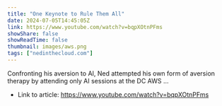 ```yaml
---
title: "One Keynote to Rule Them All"
date: 2024-07-05T14:45:05Z
link: https://www.youtube.com/watch?v=bqpXOtnPFms
showShare: false
showReadTime: false
thumbnail: images/aws.png
tags: ["nedinthecloud.com"]
---
```

Confronting his aversion to AI, Ned attempted his own form of aversion therapy by attending only AI sessions at the DC AWS ...

- Link to article: https://www.youtube.com/watch?v=bqpXOtnPFms